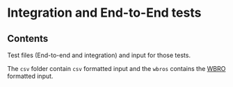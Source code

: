 # Integration and End-to-End tests

## Contents

Test files (End-to-end and integration) and input for those tests.

The `csv` folder contain `csv` formatted input and the `wbros` contains the [WBRO](https://github.com/instaclustr/atsc/tree/main/wavbrro) formatted input.

